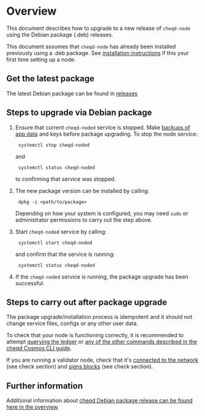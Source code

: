 # Overview

This document describes how to upgrade to a new release of `cheqd-node` using the Debian package \(.deb\) releases.

This document assumes that `cheqd-node` has already been installed previously using a .deb package. See [installation instructions](https://github.com/cheqd/cheqd-node/blob/main/docs/setting-up-a-new-node.md) if this your first time setting up a node.

## Get the latest package

The latest Debian package can be found in [releases](https://github.com/cheqd/cheqd-node/releases)

## Steps to upgrade via Debian package

1. Ensure that current `cheqd-noded` service is stopped. Make [backups of app data](https://github.com/cheqd/cheqd-node/blob/main/docs/deb-package-overview.md#directories-and-symlinks) and keys before package upgrading. To stop the node service:

   ```text
    systemctl stop cheqd-noded
   ```

   and

   ```text
    systemctl status cheqd-noded
   ```

   to confirming that service was stopped.

2. The new package version can be installed by calling:

   ```text
    dpkg -i <path/to/package>
   ```

   Depending on how your system is configured, you may need `sudo` or administrator permissions to carry out the step above.

3. Start `cheqd-noded` service by calling:

   ```text
    systemctl start cheqd-noded
   ```

   and confirm that the service is running:

   ```text
    systemctl status cheqd-noded
   ```

4. If the `cheqd-noded` service is running, the package upgrade has been successful.

## Steps to carry out after package upgrade

The package upgrade/installation process is idempotent and it should not change service files, configs or any other user data.

To check that your node is functioning correctly, it is recommended to attempt [querying the ledger](https://github.com/cheqd/cheqd-node/blob/main/docs/cosmos-cli.md) or [any of the other commands described in the cheqd Cosmos CLI guide](https://github.com/cheqd/cheqd-node/blob/main/docs/cosmos-cli.md).

If you are running a validator node, check that it's [connected to the network](setting-up-a-new-node.md) \(see check section\) and [signs blocks](setting-up-a-new-validator.md) \(see check section\).

## Further information

Additional information about [cheqd Debian package release can be found here in the overview](deb-package-overview.md).

